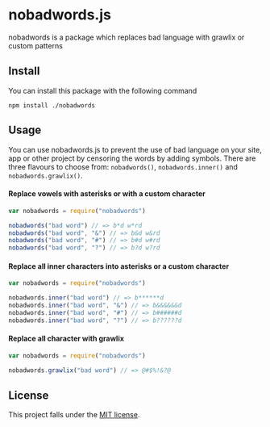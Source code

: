 # nobadwords.js
nobadwords is a package which replaces bad language with grawlix or custom patterns

## Install

You can install this package with the following command

```
npm install ./nobadwords
```

## Usage

You can use nobadwords.js to prevent the use of bad language on your site, app or other project by censoring the words by adding symbols. There are three flavours to choose from: ``nobadwords()``, ``nobadwords.inner()`` and ``nobadwords.grawlix()``.

#### Replace vowels with asterisks or with a custom character

```js
var nobadwords = require("nobadwords")

nobadwords("bad word") // => b*d w*rd
nobadwords("bad word", "&") // => b&d w&rd
nobadwords("bad word", "#") // => b#d w#rd
nobadwords("bad word", "?") // => b?d w?rd
```  

#### Replace all inner characters into asterisks or a custom character
```js
var nobadwords = require("nobadwords")

nobadwords.inner("bad word") // => b******d
nobadwords.inner("bad word", "&") // => b&&&&&&d
nobadwords.inner("bad word", "#") // => b######d
nobadwords.inner("bad word", "?") // => b??????d
```

#### Replace all character with grawlix

```js
var nobadwords = require("nobadwords")

nobadwords.grawlix("bad word") // => @#$%!&?@
```

## License

This project falls under the [MIT license](license.md).
